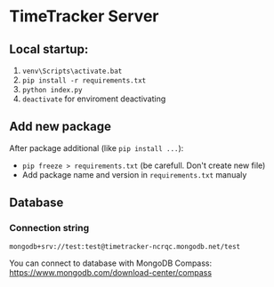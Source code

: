 # TimeTracker Server
## Local startup:

1. `venv\Scripts\activate.bat`
1. `pip install -r requirements.txt`
1. `python index.py`
1. `deactivate` for enviroment deactivating

## Add new package
After package additional (like `pip install ...`):
- `pip freeze > requirements.txt` (be carefull. Don't create new file)
- Add package name and version in `requirements.txt` manualy

## Database
### Connection string
`mongodb+srv://test:test@timetracker-ncrqc.mongodb.net/test`

You can connect to database with MongoDB Compass: https://www.mongodb.com/download-center/compass
